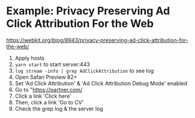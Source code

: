 # Example: Privacy Preserving Ad Click Attribution For the Web

https://webkit.org/blog/8943/privacy-preserving-ad-click-attribution-for-the-web/

1. Apply hosts
2. `yarn start` to start server:443
3. `log stream -info | grep AdClickAttribution` to see log
4. Open Safari Preview 82+
5. Set 'Ad Click Attribution' & 'Ad Click Attribution Debug Mode' enabled
6. Go to "https://partner.com/
7. Click a link 'Click here'
8. Then, click a link 'Go to CV'
9. Check the grep log & the server log
